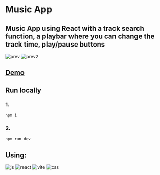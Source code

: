 # Music App
## Music App using React with a track search function, a playbar where you can change the track time, play/pause buttons 

![prev](https://github.com/demurre/MusicApp/assets/117121382/a1f81844-1b13-46c5-990c-4f148aa11d8f)
![prev2](https://github.com/demurre/MusicApp/assets/117121382/79f7d6ae-7ed7-4d01-ad31-6bdbd651a532)

## [Demo](https://music-app-demurre.vercel.app/)

## Run locally

### 1.

```bash
npm i
```

### 2.

```bash
npm run dev
```

## Using:

![js](https://img.shields.io/badge/JavaScript-F7DF1E.svg?style=for-the-badge&logo=JavaScript&logoColor=black)
![react](https://img.shields.io/badge/React-61DAFB.svg?style=for-the-badge&logo=React&logoColor=black)
![vite](https://img.shields.io/badge/Vite-646CFF.svg?style=for-the-badge&logo=Vite&logoColor=white)
![css](https://img.shields.io/badge/CSS3-1572B6.svg?style=for-the-badge&logo=CSS3&logoColor=white)
